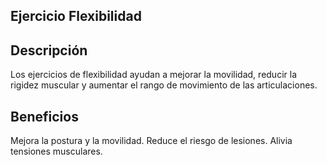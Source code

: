 ## Ejercicio Flexibilidad

## Descripción
Los ejercicios de flexibilidad ayudan a mejorar la movilidad, reducir la rigidez muscular y aumentar el rango de movimiento de las articulaciones.

## Beneficios
Mejora la postura y la movilidad.
Reduce el riesgo de lesiones.
Alivia tensiones musculares.